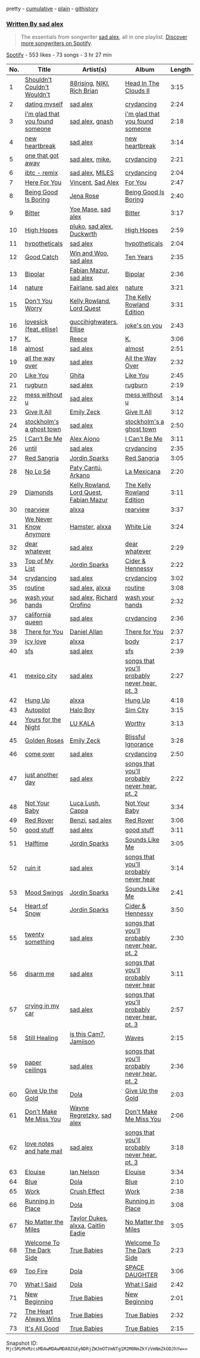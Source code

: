 pretty - [cumulative](/playlists/cumulative/37i9dQZF1EFG3OLQwpOmPq.md) - [plain](/playlists/plain/37i9dQZF1EFG3OLQwpOmPq) - [githistory](https://github.githistory.xyz/mackorone/spotify-playlist-archive/blob/main/playlists/plain/37i9dQZF1EFG3OLQwpOmPq)

### [Written By sad alex](https://open.spotify.com/playlist/37i9dQZF1EFG3OLQwpOmPq)

> The essentials from songwriter <a href="https://artists.spotify.com/songwriter/315bvK1m77RNynw5ycETfA">sad alex</a>, all in one playlist\. <a href="spotify:genre:0JQ5DAqbMKFSCjnQr8QZ3O">Discover more songwriters on Spotify</a>.

[Spotify](https://open.spotify.com/user/spotify) - 553 likes - 73 songs - 3 hr 27 min

| No. | Title | Artist(s) | Album | Length |
|---|---|---|---|---|
| 1 | [Shouldn't Couldn't Wouldn't](https://open.spotify.com/track/16ox7ZM0ozbzBOTjFecYuY) | [88rising](https://open.spotify.com/artist/1AhjOkOLkbHUfcHDSErXQs), [NIKI](https://open.spotify.com/artist/2kxP07DLgs4xlWz8YHlvfh), [Rich Brian](https://open.spotify.com/artist/2IDLDx25HU1nQMKde4n61a) | [Head In The Clouds II](https://open.spotify.com/album/7bOpX6Ilc9UCFmH9uGyUDy) | 3:15 |
| 2 | [dating myself](https://open.spotify.com/track/3kZQbfCHwsEqUzyguM0sDi) | [sad alex](https://open.spotify.com/artist/3i8iJVU0mtgzbZsuF1AoJ3) | [crydancing](https://open.spotify.com/album/5ih8vejY3A4nHGlsd2M1xD) | 2:24 |
| 3 | [i'm glad that you found someone](https://open.spotify.com/track/2dEeqbtc9uQ9YeMEhbgesL) | [sad alex](https://open.spotify.com/artist/3i8iJVU0mtgzbZsuF1AoJ3), [gnash](https://open.spotify.com/artist/3iri9nBFs9e4wN7PLIetAw) | [i'm glad that you found someone](https://open.spotify.com/album/4M8qEALk69QAu2QKFPREV6) | 2:18 |
| 4 | [new heartbreak](https://open.spotify.com/track/4QlWWP0p9zkVFnls5xoI35) | [sad alex](https://open.spotify.com/artist/3i8iJVU0mtgzbZsuF1AoJ3) | [new heartbreak](https://open.spotify.com/album/7oPhOoCsmqealichnE6389) | 3:14 |
| 5 | [one that got away](https://open.spotify.com/track/6D9tzZdTwuPMxVZ2gD6GqJ) | [sad alex](https://open.spotify.com/artist/3i8iJVU0mtgzbZsuF1AoJ3), [mike.](https://open.spotify.com/artist/5G9kmDLg3OeUyj8KVBLzbu) | [crydancing](https://open.spotify.com/album/5ih8vejY3A4nHGlsd2M1xD) | 2:21 |
| 6 | [ibtc \- remix](https://open.spotify.com/track/6ypSVHZWCXAk3siHdJOspd) | [sad alex](https://open.spotify.com/artist/3i8iJVU0mtgzbZsuF1AoJ3), [MILES](https://open.spotify.com/artist/5QqCSh9Ri3B7Tw6HNQkPQH) | [crydancing](https://open.spotify.com/album/5ih8vejY3A4nHGlsd2M1xD) | 2:04 |
| 7 | [Here For You](https://open.spotify.com/track/5rzGiTAIVeAGsIVEdWEl8s) | [Vincent](https://open.spotify.com/artist/7ymczLNmjz6AVMGApVNWbB), [Sad Alex](https://open.spotify.com/artist/1KTyNO6uawc8w27nGwnZmV) | [For You](https://open.spotify.com/album/5H6qeMqv8UxMxvBTHzZ7Hc) | 2:47 |
| 8 | [Being Good Is Boring](https://open.spotify.com/track/6UXWq2vWpHeTZlMIFyEWIn) | [Jena Rose](https://open.spotify.com/artist/05cgS2xJt75RhmFWgpgfE7) | [Being Good Is Boring](https://open.spotify.com/album/6asqvl3ZX2moMrkpowonUr) | 2:40 |
| 9 | [Bitter](https://open.spotify.com/track/35NDUYJIRkuYsAw7h8Zbrr) | [Yoe Mase](https://open.spotify.com/artist/4IuWSIEfIed8aZb49YA4Cj), [sad alex](https://open.spotify.com/artist/3i8iJVU0mtgzbZsuF1AoJ3) | [Bitter](https://open.spotify.com/album/2e4yd8Fv3mYfpaIYeCAfzQ) | 3:17 |
| 10 | [High Hopes](https://open.spotify.com/track/0N3FvAOPKg4oGJLVshk72Y) | [pluko](https://open.spotify.com/artist/01qbSocTDAe2DmKayS89A5), [sad alex](https://open.spotify.com/artist/3i8iJVU0mtgzbZsuF1AoJ3), [Duckwrth](https://open.spotify.com/artist/6I3MElirhT5t6Kf7p0hGk9) | [High Hopes](https://open.spotify.com/album/1J3tAErrryLAG4ymvG1LV6) | 2:59 |
| 11 | [hypotheticals](https://open.spotify.com/track/1HI84AsI0wokonlV760TRT) | [sad alex](https://open.spotify.com/artist/3i8iJVU0mtgzbZsuF1AoJ3) | [hypotheticals](https://open.spotify.com/album/3VYNIeDemi3QCq5QDFwHo2) | 2:04 |
| 12 | [Good Catch](https://open.spotify.com/track/1aM1vmUvj3ki6VvEPMhnyP) | [Win and Woo](https://open.spotify.com/artist/2KPQ6PYAZapLEwMmkzbQxC), [sad alex](https://open.spotify.com/artist/3i8iJVU0mtgzbZsuF1AoJ3) | [Ten Years](https://open.spotify.com/album/6SsTlYzPQEcEXs3wB324sD) | 2:35 |
| 13 | [Bipolar](https://open.spotify.com/track/7yzWKViihM9g9ISBmX7ypy) | [Fabian Mazur](https://open.spotify.com/artist/5BBBDm18Y0TCRXZggaOnZG), [sad alex](https://open.spotify.com/artist/3i8iJVU0mtgzbZsuF1AoJ3) | [Bipolar](https://open.spotify.com/album/0d0EAuRcevYRKmeyNGQfig) | 2:36 |
| 14 | [nature](https://open.spotify.com/track/1a8BgdhsbE1a4tZfmKB6Qq) | [Fairlane](https://open.spotify.com/artist/3L7JnVovGbYSUmRyqhXMYO), [sad alex](https://open.spotify.com/artist/3i8iJVU0mtgzbZsuF1AoJ3) | [nature](https://open.spotify.com/album/1ojtegqub3YXbSq9YNj9lF) | 3:21 |
| 15 | [Don't You Worry](https://open.spotify.com/track/5PLh9vLtiBe3uTmMCOaFVZ) | [Kelly Rowland](https://open.spotify.com/artist/3AuMNF8rQAKOzjYppFNAoB), [Lord Quest](https://open.spotify.com/artist/1ckwRTxh0ESM12gYEUHf89) | [The Kelly Rowland Edition](https://open.spotify.com/album/0yVRzvvD1Wes1p4ffeZhhC) | 3:31 |
| 16 | [lovesick \(feat\. ellise\)](https://open.spotify.com/track/3KMvDzhXsVzXtTkwTfyaKh) | [guccihighwaters](https://open.spotify.com/artist/7EIOmfcBRSR63ZaUptkD09), [Ellise](https://open.spotify.com/artist/2FovgCfOwN9iqbkCBlKFdT) | [joke's on you](https://open.spotify.com/album/7m81PtaaFgg72fNkVvU5gF) | 2:43 |
| 17 | [K.](https://open.spotify.com/track/1n4ngnAbnYsfvMRuDB6du3) | [Reece](https://open.spotify.com/artist/0znYdSCG2n7myCQ8BRsJqL) | [K.](https://open.spotify.com/album/13cjffeJAT5ITEH07iWsP5) | 3:06 |
| 18 | [almost](https://open.spotify.com/track/2TqAXfEi2xxvKAd2fCARUL) | [sad alex](https://open.spotify.com/artist/3i8iJVU0mtgzbZsuF1AoJ3) | [almost](https://open.spotify.com/album/567ogrtJ5uGutnemapW5xO) | 2:51 |
| 19 | [all the way over](https://open.spotify.com/track/4kFoTDLdg7VjMPjWLdmqaC) | [sad alex](https://open.spotify.com/artist/3i8iJVU0mtgzbZsuF1AoJ3) | [All the Way Over](https://open.spotify.com/album/50ZpYz9MN9r17I9mMhC1d6) | 2:32 |
| 20 | [Like You](https://open.spotify.com/track/7p5MI2KnFzTmY31nrGWxki) | [Ghita](https://open.spotify.com/artist/0oZLmVQhyT6zFb7EjpJRrR) | [Like You](https://open.spotify.com/album/0HzVZc17Up2e3QR7dB3yHD) | 2:45 |
| 21 | [rugburn](https://open.spotify.com/track/0SzeLGLcyhzqoOANw7dRWu) | [sad alex](https://open.spotify.com/artist/3i8iJVU0mtgzbZsuF1AoJ3) | [rugburn](https://open.spotify.com/album/63bgr5IeQqGJlZBlYpgcsW) | 2:19 |
| 22 | [mess without u](https://open.spotify.com/track/6jrdQDuG6OiLvbBU7zL1b8) | [sad alex](https://open.spotify.com/artist/3i8iJVU0mtgzbZsuF1AoJ3) | [mess without u](https://open.spotify.com/album/4cGO1Zt2uM6G97rUIcQIJI) | 3:14 |
| 23 | [Give It All](https://open.spotify.com/track/7FpR0I8rasWqpct44KQBnR) | [Emily Zeck](https://open.spotify.com/artist/696x5uEm1nV6xucEZNAbzH) | [Give It All](https://open.spotify.com/album/5ghCLfm6BWAivnIQ3Jd0nD) | 3:12 |
| 24 | [stockholm's a ghost town](https://open.spotify.com/track/7cdXnczyweF4F6v7lfB8xh) | [sad alex](https://open.spotify.com/artist/3i8iJVU0mtgzbZsuF1AoJ3) | [stockholm's a ghost town](https://open.spotify.com/album/7yv0GU6bkJGMBxI0C4H6W1) | 2:50 |
| 25 | [I Can’t Be Me](https://open.spotify.com/track/6zu3Rz7BgVmeE7QD4DcWzN) | [Alex Aiono](https://open.spotify.com/artist/5KPJMJR9PCfMWSfco8i4W4) | [I Can’t Be Me](https://open.spotify.com/album/4LCZyfna7fJpsMstdTjbVX) | 3:11 |
| 26 | [until](https://open.spotify.com/track/7BNrGVWTLp7eoUfHGc9pT7) | [sad alex](https://open.spotify.com/artist/3i8iJVU0mtgzbZsuF1AoJ3) | [crydancing](https://open.spotify.com/album/5ih8vejY3A4nHGlsd2M1xD) | 2:35 |
| 27 | [Red Sangria](https://open.spotify.com/track/0rvBpvSy3on3VR1oDJ46sG) | [Jordin Sparks](https://open.spotify.com/artist/2AQjGvtT0pFYfxR3neFcvz) | [Red Sangria](https://open.spotify.com/album/3bNtHQhVXWiBq2lX07D7m1) | 3:05 |
| 28 | [No Lo Sé](https://open.spotify.com/track/2XcefXbBEpVDyPrPXDBhpc) | [Paty Cantú](https://open.spotify.com/artist/7K9rdoOJSiKXoVXPlSkGKT), [Arkano](https://open.spotify.com/artist/5ACyfaynUH9FpBaR8uZprQ) | [La Mexicana](https://open.spotify.com/album/3jvseqHtHdkQXMWDjsoT4C) | 2:20 |
| 29 | [Diamonds](https://open.spotify.com/track/1wfUGpVX8ufoTJpKOVctFt) | [Kelly Rowland](https://open.spotify.com/artist/3AuMNF8rQAKOzjYppFNAoB), [Lord Quest](https://open.spotify.com/artist/1ckwRTxh0ESM12gYEUHf89), [Fabian Mazur](https://open.spotify.com/artist/5BBBDm18Y0TCRXZggaOnZG) | [The Kelly Rowland Edition](https://open.spotify.com/album/0yVRzvvD1Wes1p4ffeZhhC) | 3:11 |
| 30 | [rearview](https://open.spotify.com/track/2MSAwuM5wRtyOlKsTOl6AY) | [alxxa](https://open.spotify.com/artist/6joS5ruCz1MSCWxJb8Yqjb) | [rearview](https://open.spotify.com/album/3m4yOqyElVb8RkJeDyciz8) | 3:37 |
| 31 | [We Never Know Anymore](https://open.spotify.com/track/1dEJ16zJ0ljxRWbQIMdGCs) | [Hamster](https://open.spotify.com/artist/0XfWtCWAgbbYP899ssoZSo), [alxxa](https://open.spotify.com/artist/6joS5ruCz1MSCWxJb8Yqjb) | [White Lie](https://open.spotify.com/album/0zGXhyq7D7vdrnC9qOIbe0) | 3:24 |
| 32 | [dear whatever](https://open.spotify.com/track/4kDVrzz871IGFeYwdweUYJ) | [sad alex](https://open.spotify.com/artist/3i8iJVU0mtgzbZsuF1AoJ3) | [dear whatever](https://open.spotify.com/album/5lxeZj31ST56LJXKMWQpvF) | 2:29 |
| 33 | [Top of My List](https://open.spotify.com/track/4SxUmLltcw9E4GX3LJUTZf) | [Jordin Sparks](https://open.spotify.com/artist/2AQjGvtT0pFYfxR3neFcvz) | [Cider & Hennessy](https://open.spotify.com/album/7jYoJlj4s36tJTcVtdfqjC) | 2:22 |
| 34 | [crydancing](https://open.spotify.com/track/5lnzgm4UQDiwrC5edZjGFp) | [sad alex](https://open.spotify.com/artist/3i8iJVU0mtgzbZsuF1AoJ3) | [crydancing](https://open.spotify.com/album/5ih8vejY3A4nHGlsd2M1xD) | 3:02 |
| 35 | [routine](https://open.spotify.com/track/05HBUzEgUCBc89i7pshnLK) | [sad alex](https://open.spotify.com/artist/3i8iJVU0mtgzbZsuF1AoJ3), [alxxa](https://open.spotify.com/artist/6joS5ruCz1MSCWxJb8Yqjb) | [routine](https://open.spotify.com/album/717BWqHWne4kvOvFaiZm8d) | 3:08 |
| 36 | [wash your hands](https://open.spotify.com/track/2jpM1xm3XkQRsPyQdcTbYM) | [sad alex](https://open.spotify.com/artist/3i8iJVU0mtgzbZsuF1AoJ3), [Richard Orofino](https://open.spotify.com/artist/3xXUZ2bPGudLudm2eBE7I0) | [wash your hands](https://open.spotify.com/album/4Gw0Ny1PuwGrKYmmHT8ZIL) | 2:32 |
| 37 | [california queen](https://open.spotify.com/track/56PlKUHEtipIDiHbcZkU50) | [sad alex](https://open.spotify.com/artist/3i8iJVU0mtgzbZsuF1AoJ3) | [crydancing](https://open.spotify.com/album/5ih8vejY3A4nHGlsd2M1xD) | 2:36 |
| 38 | [There for You](https://open.spotify.com/track/5SMjLDinukPvhXnZkY3Uhf) | [Daniel Allan](https://open.spotify.com/artist/5JQ1XqKJ2Art01rF4tu1Ra) | [There for You](https://open.spotify.com/album/4mflxpzrTCEAc5KphX0B6o) | 2:37 |
| 39 | [icy love](https://open.spotify.com/track/56M81fLMWQMyTt6bZiEmT8) | [alxxa](https://open.spotify.com/artist/6joS5ruCz1MSCWxJb8Yqjb) | [body](https://open.spotify.com/album/2lmOpm49RrXP4RA677VV95) | 2:17 |
| 40 | [sfs](https://open.spotify.com/track/0JnR8VnHPpeo2JfFlUGn7D) | [sad alex](https://open.spotify.com/artist/3i8iJVU0mtgzbZsuF1AoJ3) | [sfs](https://open.spotify.com/album/2eR1ow7k6QZqrCSMDoaHc2) | 2:39 |
| 41 | [mexico city](https://open.spotify.com/track/4yl95JyeOUopdg7GXlnY0o) | [sad alex](https://open.spotify.com/artist/3i8iJVU0mtgzbZsuF1AoJ3) | [songs that you'll probably never hear, pt\. 3](https://open.spotify.com/album/66MfxSBqQQD1NGyNY5mTs1) | 2:27 |
| 42 | [Hung Up](https://open.spotify.com/track/5piGbFZr6mMi7jfVvQUzGC) | [alxxa](https://open.spotify.com/artist/6joS5ruCz1MSCWxJb8Yqjb) | [Hung Up](https://open.spotify.com/album/3lP2uvFc1EPkSL6Seyr6f5) | 4:18 |
| 43 | [Autopilot](https://open.spotify.com/track/3KDqlDpIkoomdyTi64ESkt) | [Halo Boy](https://open.spotify.com/artist/3Bh0RCAQHnRUTJPBFVmjlj) | [Sim City](https://open.spotify.com/album/1Cy4HnbLIBPwwpuC64erDU) | 3:15 |
| 44 | [Yours for the Night](https://open.spotify.com/track/3P3FB3ssbwmEh1byLcXa0E) | [LU KALA](https://open.spotify.com/artist/5R1cUyk9ysrruOo4ErpGjg) | [Worthy](https://open.spotify.com/album/6ImHqlbLXfWhPdP2l2toA9) | 3:13 |
| 45 | [Golden Roses](https://open.spotify.com/track/6CLvWzSVYzYNO2ePEqaQNl) | [Emily Zeck](https://open.spotify.com/artist/696x5uEm1nV6xucEZNAbzH) | [Blissful Ignorance](https://open.spotify.com/album/6teRzD3N6CNwWYHgHQyOPc) | 3:28 |
| 46 | [come over](https://open.spotify.com/track/7sg07HUwalXexpb0i0QPIm) | [sad alex](https://open.spotify.com/artist/3i8iJVU0mtgzbZsuF1AoJ3) | [crydancing](https://open.spotify.com/album/5ih8vejY3A4nHGlsd2M1xD) | 2:50 |
| 47 | [just another day](https://open.spotify.com/track/7J5lMhBctps6q86jQGAsUl) | [sad alex](https://open.spotify.com/artist/3i8iJVU0mtgzbZsuF1AoJ3) | [songs that you'll probably never hear, pt\. 2](https://open.spotify.com/album/4rpvugPj65oevcSZTqRDjZ) | 2:22 |
| 48 | [Not Your Baby](https://open.spotify.com/track/7LnHlo1rCs71sFwqYHntVj) | [Luca Lush](https://open.spotify.com/artist/5oAjLXTvB7VDWn3Up9LYcQ), [Cappa](https://open.spotify.com/artist/1LCPvGsQVJUQE8oyIRihHh) | [Not Your Baby](https://open.spotify.com/album/1RIfhmMrslY6PJsre7QTY8) | 3:34 |
| 49 | [Red Rover](https://open.spotify.com/track/6omoJ2EWNrB7iwFKogOsBV) | [Benzi](https://open.spotify.com/artist/1dqyvasqrPO2j7VS8TOxDl), [sad alex](https://open.spotify.com/artist/3i8iJVU0mtgzbZsuF1AoJ3) | [Red Rover](https://open.spotify.com/album/5h10WaA0OwtGyq2u1pZkb4) | 3:06 |
| 50 | [good stuff](https://open.spotify.com/track/6mglSejg7jejo0thhHQvER) | [sad alex](https://open.spotify.com/artist/3i8iJVU0mtgzbZsuF1AoJ3) | [good stuff](https://open.spotify.com/album/7bLybHcr7HWEAMghCBIKZL) | 3:11 |
| 51 | [Halftime](https://open.spotify.com/track/0dYC9Xt3t8SfY0CdK1Vitk) | [Jordin Sparks](https://open.spotify.com/artist/2AQjGvtT0pFYfxR3neFcvz) | [Sounds Like Me](https://open.spotify.com/album/5JtVEQcCIuCuwnzndvF9Zp) | 3:05 |
| 52 | [ruin it](https://open.spotify.com/track/38zxMTxPyAwdwmr8M749hj) | [sad alex](https://open.spotify.com/artist/3i8iJVU0mtgzbZsuF1AoJ3) | [songs that you'll probably never hear](https://open.spotify.com/album/1B4TAPy6dm7AaZ8EnwVvcn) | 3:14 |
| 53 | [Mood Swings](https://open.spotify.com/track/61MjxgY9B0UqkOM2Jt8tVV) | [Jordin Sparks](https://open.spotify.com/artist/2AQjGvtT0pFYfxR3neFcvz) | [Sounds Like Me](https://open.spotify.com/album/5JtVEQcCIuCuwnzndvF9Zp) | 2:41 |
| 54 | [Heart of Snow](https://open.spotify.com/track/3WaITDWjpDyZb0S6Y4PV3c) | [Jordin Sparks](https://open.spotify.com/artist/2AQjGvtT0pFYfxR3neFcvz) | [Cider & Hennessy](https://open.spotify.com/album/7jYoJlj4s36tJTcVtdfqjC) | 3:50 |
| 55 | [twenty something](https://open.spotify.com/track/3ZQDiTdMdujWmiwUOi8DUQ) | [sad alex](https://open.spotify.com/artist/3i8iJVU0mtgzbZsuF1AoJ3) | [songs that you'll probably never hear, pt\. 2](https://open.spotify.com/album/4rpvugPj65oevcSZTqRDjZ) | 2:30 |
| 56 | [disarm me](https://open.spotify.com/track/7gcU9pn3ZOGzEnshKIeeH9) | [sad alex](https://open.spotify.com/artist/3i8iJVU0mtgzbZsuF1AoJ3) | [songs that you'll probably never hear](https://open.spotify.com/album/1B4TAPy6dm7AaZ8EnwVvcn) | 3:11 |
| 57 | [crying in my car](https://open.spotify.com/track/0a593TcPTKixO9Melp5p8A) | [sad alex](https://open.spotify.com/artist/3i8iJVU0mtgzbZsuF1AoJ3) | [songs that you'll probably never hear, pt\. 3](https://open.spotify.com/album/66MfxSBqQQD1NGyNY5mTs1) | 2:57 |
| 58 | [Still Healing](https://open.spotify.com/track/53VZW4XxtnqlMLI08YrmYb) | [is this Cam?](https://open.spotify.com/artist/3AHAHKIu0YYH3pWRo32PlS), [Jamiison](https://open.spotify.com/artist/1Agg6zZOXNBJiWNBrOGA9a) | [Waves](https://open.spotify.com/album/4DwTCENDrvdFJVB5odaxiI) | 2:15 |
| 59 | [paper ceilings](https://open.spotify.com/track/40a9j0j933mlcCEgokySHT) | [sad alex](https://open.spotify.com/artist/3i8iJVU0mtgzbZsuF1AoJ3) | [songs that you'll probably never hear, pt\. 2](https://open.spotify.com/album/4rpvugPj65oevcSZTqRDjZ) | 2:36 |
| 60 | [Give Up the Gold](https://open.spotify.com/track/5j9jatJTdfmJKJ7tFYbf32) | [Dola](https://open.spotify.com/artist/7zV7uaFYItDZduoF0E9XRK) | [Give Up the Gold](https://open.spotify.com/album/0qpYNafkpUcFR6OFRCQcGL) | 2:03 |
| 61 | [Don't Make Me Miss You](https://open.spotify.com/track/607gOHvtj1UmM6youCL7aG) | [Wayne Regretzky](https://open.spotify.com/artist/1afYZ4zkRfwrgjz0OVhy1v), [sad alex](https://open.spotify.com/artist/3i8iJVU0mtgzbZsuF1AoJ3) | [Don't Make Me Miss You](https://open.spotify.com/album/6JFoyy1Ndxe0dhjWROVmzP) | 2:06 |
| 62 | [love notes and hate mail](https://open.spotify.com/track/7F25Xwb7FWYlx2GBj5i8Wv) | [sad alex](https://open.spotify.com/artist/3i8iJVU0mtgzbZsuF1AoJ3) | [songs that you'll probably never hear, pt\. 3](https://open.spotify.com/album/66MfxSBqQQD1NGyNY5mTs1) | 3:18 |
| 63 | [Elouise](https://open.spotify.com/track/2XHyh3INyHUK48Ums6ShOt) | [Ian Nelson](https://open.spotify.com/artist/0Qz341hUw2KNrPpassp9HQ) | [Elouise](https://open.spotify.com/album/06SBSILEyeDpD3kucveNMf) | 3:34 |
| 64 | [Blue](https://open.spotify.com/track/4FSVM0jbDn8cspWfuJ3srv) | [Dola](https://open.spotify.com/artist/7zV7uaFYItDZduoF0E9XRK) | [Blue](https://open.spotify.com/album/1yATfEBCy2ZuTSDpixl6VM) | 2:10 |
| 65 | [Work](https://open.spotify.com/track/7LHf7zXbYdBOcTN7ZrEPUs) | [Crush Effect](https://open.spotify.com/artist/5zH3mqX70eMohRdwUWY2XJ) | [Work](https://open.spotify.com/album/5spSfPDkIm0WdVfqieJi3s) | 2:38 |
| 66 | [Running in Place](https://open.spotify.com/track/4fJPDl0e9eftGofdO2cZea) | [Dola](https://open.spotify.com/artist/7zV7uaFYItDZduoF0E9XRK) | [Running in Place](https://open.spotify.com/album/7JQP3efrsVzxkB3mimXxAB) | 3:08 |
| 67 | [No Matter the Miles](https://open.spotify.com/track/2rHIarcktKShfbSTnd3V7c) | [Taylor Dukes](https://open.spotify.com/artist/4IKsiLmD4PNTbwVaEg3NSV), [alxxa](https://open.spotify.com/artist/6joS5ruCz1MSCWxJb8Yqjb), [Caitlin Eadie](https://open.spotify.com/artist/280gGNu14wG60HkEvvJ3p8) | [No Matter the Miles](https://open.spotify.com/album/1Dk3FGYitZV8U4CDI222hJ) | 3:05 |
| 68 | [Welcome To The Dark Side](https://open.spotify.com/track/6lCWOGO78tWFPiEgzFB2j6) | [True Babies](https://open.spotify.com/artist/3KcFt8EDGm7XBO9kPWt7sY) | [Welcome To The Dark Side](https://open.spotify.com/album/09e9JBmn3fH1rXHp9GmGOf) | 2:23 |
| 69 | [Too Fire](https://open.spotify.com/track/7Jk8iKurfAjKtwHJGKe4Wh) | [Dola](https://open.spotify.com/artist/7zV7uaFYItDZduoF0E9XRK) | [SPACE DAUGHTER](https://open.spotify.com/album/33IGC1O1gF3s6Dnn8kmbyE) | 3:06 |
| 70 | [What I Said](https://open.spotify.com/track/0EJtMx3EsBvwjRIADEQybR) | [Dola](https://open.spotify.com/artist/7zV7uaFYItDZduoF0E9XRK) | [What I Said](https://open.spotify.com/album/2fow3g80xPNbqTUs6QZhSM) | 2:42 |
| 71 | [New Beginning](https://open.spotify.com/track/6Ys6nrCN4SOZEwxoOCOSyH) | [True Babies](https://open.spotify.com/artist/3KcFt8EDGm7XBO9kPWt7sY) | [New Beginning](https://open.spotify.com/album/37LwwsRyDPVIXCEjmMU5ax) | 2:01 |
| 72 | [The Heart Always Wins](https://open.spotify.com/track/3bNXPv2uIbtc9x8YnGmjiY) | [True Babies](https://open.spotify.com/artist/3KcFt8EDGm7XBO9kPWt7sY) | [True Babies](https://open.spotify.com/album/1v8v5REyfAHmx0V202oTCk) | 2:32 |
| 73 | [It's All Good](https://open.spotify.com/track/7k4IoEjEyhWgITb1JoF3mO) | [True Babies](https://open.spotify.com/artist/3KcFt8EDGm7XBO9kPWt7sY) | [True Babies](https://open.spotify.com/album/1v8v5REyfAHmx0V202oTCk) | 2:15 |

Snapshot ID: `Mjc5MzMxMzcsMDAwMDAwMDA0ZGEyNDRjZWJmOTVmNTg1M2M0NmZkYzVmNmZkODJhYw==`
